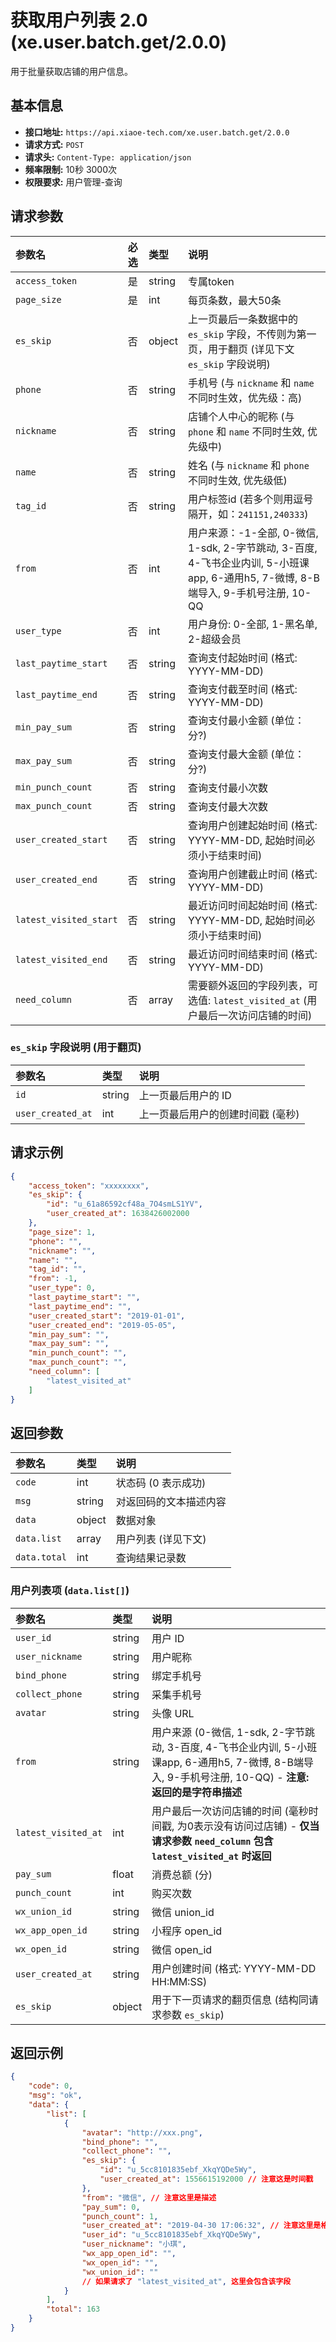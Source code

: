 # 获取用户列表 2.0 (xe.user.batch.get/2.0.0)

用于批量获取店铺的用户信息。

## 基本信息

*   **接口地址:** `https://api.xiaoe-tech.com/xe.user.batch.get/2.0.0`
*   **请求方式:** `POST`
*   **请求头:** `Content-Type: application/json`
*   **频率限制:** 10秒 3000次
*   **权限要求:** 用户管理-查询

## 请求参数

| 参数名               | 必选 | 类型   | 说明                                                                                                                                                                                                                                                                                        |
| :------------------- | :--- | :----- | :------------------------------------------------------------------------------------------------------------------------------------------------------------------------------------------------------------------------------------------------------------------------------------------ |
| `access_token`       | 是   | string | 专属token                                                                                                                                                                                                                                                                                   |
| `page_size`          | 是   | int    | 每页条数，最大50条                                                                                                                                                                                                                                                                            |
| `es_skip`            | 否   | object | 上一页最后一条数据中的 `es_skip` 字段，不传则为第一页，用于翻页 (详见下文 `es_skip` 字段说明)                                                                                                                                                                                                       |
| `phone`              | 否   | string | 手机号 (与 `nickname` 和 `name` 不同时生效，优先级：高)                                                                                                                                                                                                                                        |
| `nickname`           | 否   | string | 店铺个人中心的昵称 (与 `phone` 和 `name` 不同时生效, 优先级中)                                                                                                                                                                                                                                 |
| `name`               | 否   | string | 姓名 (与 `nickname` 和 `phone` 不同时生效, 优先级低)                                                                                                                                                                                                                                         |
| `tag_id`             | 否   | string | 用户标签id (若多个则用逗号隔开，如：`241151,240333`)                                                                                                                                                                                                                                      |
| `from`               | 否   | int    | 用户来源：-1-全部, 0-微信, 1-sdk, 2-字节跳动, 3-百度, 4-飞书企业内训, 5-小班课app, 6-通用h5, 7-微博, 8-B端导入, 9-手机号注册, 10-QQ                                                                                                                                                            |
| `user_type`          | 否   | int    | 用户身份: 0-全部, 1-黑名单, 2-超级会员                                                                                                                                                                                                                                                        |
| `last_paytime_start` | 否   | string | 查询支付起始时间 (格式: YYYY-MM-DD)                                                                                                                                                                                                                                                         |
| `last_paytime_end`   | 否   | string | 查询支付截至时间 (格式: YYYY-MM-DD)                                                                                                                                                                                                                                                         |
| `min_pay_sum`        | 否   | string | 查询支付最小金额 (单位：分?)                                                                                                                                                                                                                                                              |
| `max_pay_sum`        | 否   | string | 查询支付最大金额 (单位：分?)                                                                                                                                                                                                                                                              |
| `min_punch_count`    | 否   | string | 查询支付最小次数                                                                                                                                                                                                                                                                          |
| `max_punch_count`    | 否   | string | 查询支付最大次数                                                                                                                                                                                                                                                                          |
| `user_created_start` | 否   | string | 查询用户创建起始时间 (格式: YYYY-MM-DD, 起始时间必须小于结束时间)                                                                                                                                                                                                                         |
| `user_created_end`   | 否   | string | 查询用户创建截止时间 (格式: YYYY-MM-DD)                                                                                                                                                                                                                                                         |
| `latest_visited_start`| 否  | string | 最近访问时间起始时间 (格式: YYYY-MM-DD, 起始时间必须小于结束时间)                                                                                                                                                                                                                         |
| `latest_visited_end`  | 否  | string | 最近访问时间结束时间 (格式: YYYY-MM-DD)                                                                                                                                                                                                                                                         |
| `need_column`        | 否   | array  | 需要额外返回的字段列表，可选值: `latest_visited_at` (用户最后一次访问店铺的时间)                                                                                                                                                                                                                 |

### `es_skip` 字段说明 (用于翻页)

| 参数名            | 类型   | 说明              |
| :---------------- | :----- | :---------------- |
| `id`              | string | 上一页最后用户的 ID |
| `user_created_at` | int    | 上一页最后用户的创建时间戳 (毫秒) |

## 请求示例

```json
{
    "access_token": "xxxxxxxx",
    "es_skip": {
        "id": "u_61a86592cf48a_7O4smLS1YV",
        "user_created_at": 1638426002000
    },
    "page_size": 1,
    "phone": "",
    "nickname": "",
    "name": "",
    "tag_id": "",
    "from": -1,
    "user_type": 0,
    "last_paytime_start": "",
    "last_paytime_end": "",
    "user_created_start": "2019-01-01",
    "user_created_end": "2019-05-05",
    "min_pay_sum": "",
    "max_pay_sum": "",
    "min_punch_count": "",
    "max_punch_count": "",
    "need_column": [
        "latest_visited_at"
    ]
}
```

## 返回参数

| 参数名     | 类型   | 说明                   |
| :--------- | :----- | :--------------------- |
| `code`     | int    | 状态码 (0 表示成功)      |
| `msg`      | string | 对返回码的文本描述内容 |
| `data`     | object | 数据对象               |
| `data.list`| array  | 用户列表 (详见下文)      |
| `data.total`| int   | 查询结果记录数         |

### 用户列表项 (`data.list[]`)

| 参数名             | 类型   | 说明                                                                                                                                                 |
| :----------------- | :----- | :--------------------------------------------------------------------------------------------------------------------------------------------------- |
| `user_id`          | string | 用户 ID                                                                                                                                              |
| `user_nickname`    | string | 用户昵称                                                                                                                                             |
| `bind_phone`       | string | 绑定手机号                                                                                                                                           |
| `collect_phone`    | string | 采集手机号                                                                                                                                           |
| `avatar`           | string | 头像 URL                                                                                                                                             |
| `from`             | string | 用户来源 (0-微信, 1-sdk, 2-字节跳动, 3-百度, 4-飞书企业内训, 5-小班课app, 6-通用h5, 7-微博, 8-B端导入, 9-手机号注册, 10-QQ) - **注意: 返回的是字符串描述** |
| `latest_visited_at`| int    | 用户最后一次访问店铺的时间 (毫秒时间戳, 为0表示没有访问过店铺) - **仅当请求参数 `need_column` 包含 `latest_visited_at` 时返回**                             |
| `pay_sum`          | float  | 消费总额 (分)                                                                                                                                        |
| `punch_count`      | int    | 购买次数                                                                                                                                             |
| `wx_union_id`      | string | 微信 union_id                                                                                                                                        |
| `wx_app_open_id`   | string | 小程序 open_id                                                                                                                                       |
| `wx_open_id`       | string | 微信 open_id                                                                                                                                         |
| `user_created_at`  | string | 用户创建时间 (格式: YYYY-MM-DD HH:MM:SS)                                                                                                               |
| `es_skip`          | object | 用于下一页请求的翻页信息 (结构同请求参数 `es_skip`)                                                                                                    |

## 返回示例

```json
{
    "code": 0,
    "msg": "ok",
    "data": {
        "list": [
            {
                "avatar": "http://xxx.png",
                "bind_phone": "",
                "collect_phone": "",
                "es_skip": {
                    "id": "u_5cc8101835ebf_XkqYQDe5Wy",
                    "user_created_at": 1556615192000 // 注意这是时间戳
                },
                "from": "微信", // 注意这里是描述
                "pay_sum": 0,
                "punch_count": 1,
                "user_created_at": "2019-04-30 17:06:32", // 注意这里是格式化时间
                "user_id": "u_5cc8101835ebf_XkqYQDe5Wy",
                "user_nickname": "小琪",
                "wx_app_open_id": "",
                "wx_open_id": "",
                "wx_union_id": ""
                // 如果请求了 "latest_visited_at", 这里会包含该字段
            }
        ],
        "total": 163
    }
}
``` 